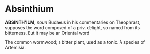 # Absinthium

**ABSINTH'IUM**, _noun_ Budaeus in his commentaries on Theophrast, supposes the word composed of a priv. delight, so named from its bitterness. But it may be an Oriental word.

The common wormwood; a bitter plant, used as a tonic. A species of Artemisia.